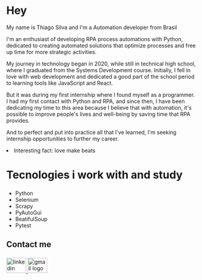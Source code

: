 ###

<h1 align="left">Hey</h1>

<p align="left">My name is Thiago Silva and I'm a Automation developer from Brasil</p>
<p>I'm an enthusiast of developing RPA process automations with Python, dedicated to creating automated solutions that optimize processes and free up time for more strategic activities.</p>
<p>My journey in technology began in 2020, while still in technical high school, where I graduated from the Systems Development course. Initially, I fell in love with web development and dedicated a good part of the school period to learning tools like JavaScript and React.</p>
<p>But it was during my first internship where I found myself as a programmer. I had my first contact with Python and RPA, and since then, I have been dedicating my time to this area because I believe that with automation, it's possible to improve people's lives and well-being by saving time that RPA provides.</p> 
<p>And to perfect and put into practice all that I've learned, I'm seeking internship opportunities to further my career.</p>
<li><span>Interesting fact: love make beats</span></li>


<h1 align="left">Tecnologies i work with and study</h1>

###

<ul>
  <li>Python</li>
  <li>Selenium</li>
  <li>Scrapy</li>
  <li>PyAutoGui</li>
  <li>BeatifulSoup</li>
  <li>Pytest</li>
</ul>

<h2 align="left">Contact me</h2>

###

<div align="left">
  <a href="https://www.linkedin.com/in/thiagopdasilva/" target="_blank">
    <img src="https://raw.githubusercontent.com/maurodesouza/profile-readme-generator/master/src/assets/icons/social/linkedin/default.svg" width="52" height="40" alt="linkedin logo" />
  </a>
  <a href="https://mail.google.com/mail/u/1/?view=cm&fs=1&to=thiago.p.dasilva2005#gmail.com&tf=1">
    <img src="https://raw.githubusercontent.com/maurodesouza/profile-readme-generator/master/src/assets/icons/social/gmail/default.svg" width="52" height="40" alt="gmail logo"  />
  </a>
</div>

###
